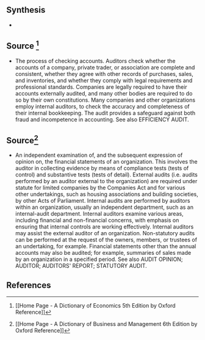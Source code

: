 ## Synthesis
- 
## Source [^1]
- The process of checking accounts. Auditors check whether the accounts of a company, private trader, or association are complete and consistent, whether they agree with other records of purchases, sales, and inventories, and whether they comply with legal requirements and professional standards. Companies are legally required to have their accounts externally audited, and many other bodies are required to do so by their own constitutions. Many companies and other organizations employ internal auditors, to check the accuracy and completeness of their internal bookkeeping. The audit provides a safeguard against both fraud and incompetence in accounting. See also EFFICIENCY AUDIT.
## Source[^2]
- An independent examination of, and the subsequent expression of opinion on, the financial statements of an organization. This involves the auditor in collecting evidence by means of compliance tests (tests of control) and substantive tests (tests of detail). External audits (i.e. audits performed by an auditor external to the organization) are required under statute for limited companies by the Companies Act and for various other undertakings, such as housing associations and building societies, by other Acts of Parliament. Internal audits are performed by auditors within an organization, usually an independent department, such as an internal-audit department. Internal auditors examine various areas, including financial and non-financial concerns, with emphasis on ensuring that internal controls are working effectively. Internal auditors may assist the external auditor of an organization. Non-statutory audits can be performed at the request of the owners, members, or trustees of an undertaking, for example. Financial statements other than the annual accounts may also be audited; for example, summaries of sales made by an organization in a specified period. See also AUDIT OPINION; AUDITOR; AUDITORS' REPORT; STATUTORY AUDIT.
## References

[^1]: [[Home Page - A Dictionary of Economics 5th Edition by Oxford Reference]]
[^2]: [[Home Page - A Dictionary of Business and Management 6th Edition by Oxford Reference]]